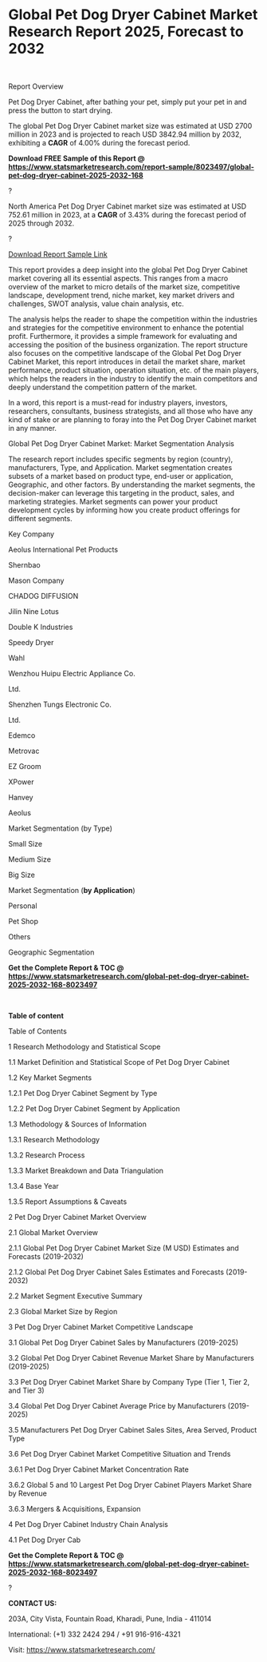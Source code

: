 <h1>Global Pet Dog Dryer Cabinet Market Research Report 2025, Forecast to 2032</h1><br/><p>Report Overview</p>
 
 
 
 <p>Pet Dog Dryer Cabinet, after bathing your pet, simply put your pet in and press the button to start drying.</p>
 
 
 
 <p>The global Pet Dog Dryer Cabinet market size was estimated at USD 2700 million in 2023 and is projected to reach USD 3842.94 million by 2032, exhibiting a <strong>CAGR</strong> of 4.00% during the forecast period.</p>
 
 
 
 <div><b>Download FREE Sample of this Report @ <a href="https://www.statsmarketresearch.com/download-free-sample/8023497/global-pet-dog-dryer-cabinet-2025-2032-168">https://www.statsmarketresearch.com/report-sample/8023497/global-pet-dog-dryer-cabinet-2025-2032-168</a></b></div>
 
 
 
 <p>? </p>
 
 
 
 <p>North America Pet Dog Dryer Cabinet market size was estimated at USD 752.61 million in 2023, at a <strong>CAGR</strong> of 3.43% during the forecast period of 2025 through 2032.</p>
 
 
 
 <p>? </p>
 
 
 
 <p><a href="https://www.statsmarketresearch.com/download-free-sample/8023497/global-pet-dog-dryer-cabinet-2025-2032-168">Download Report Sample Link</a></p>
 
 
 
 <p>This report provides a deep insight into the global Pet Dog Dryer Cabinet market covering all its essential aspects. This ranges from a macro overview of the market to micro details of the market size, competitive landscape, development trend, niche market, key market drivers and challenges, SWOT analysis, value chain analysis, etc.</p>
 
 
 
 <p>The analysis helps the reader to shape the competition within the industries and strategies for the competitive environment to enhance the potential profit. Furthermore, it provides a simple framework for evaluating and accessing the position of the business organization. The report structure also focuses on the competitive landscape of the Global Pet Dog Dryer Cabinet Market, this report introduces in detail the market share, market performance, product situation, operation situation, etc. of the main players, which helps the readers in the industry to identify the main competitors and deeply understand the competition pattern of the market.</p>
 
 
 
 <p>In a word, this report is a must-read for industry players, investors, researchers, consultants, business strategists, and all those who have any kind of stake or are planning to foray into the Pet Dog Dryer Cabinet market in any manner.</p>
 
 
 
 <p>Global Pet Dog Dryer Cabinet Market: Market Segmentation Analysis</p>
 
 
 
 <p>The research report includes specific segments by region (country), manufacturers, Type, and Application. Market segmentation creates subsets of a market based on product type, end-user or application, Geographic, and other factors. By understanding the market segments, the decision-maker can leverage this targeting in the product, sales, and marketing strategies. Market segments can power your product development cycles by informing how you create product offerings for different segments.</p>
 
 
 
 <p>Key Company</p>
 
 
 
 <p>Aeolus International Pet Products</p>
 
 
 
 <p>Shernbao</p>
 
 
 
 <p>Mason Company</p>
 
 
 
 <p>CHADOG DIFFUSION</p>
 
 
 
 <p>Jilin Nine Lotus</p>
 
 
 
 <p>Double K Industries</p>
 
 
 
 <p>Speedy Dryer</p>
 
 
 
 <p>Wahl</p>
 
 
 
 <p>Wenzhou Huipu Electric Appliance Co.</p>
 
 
 
 <p>Ltd.</p>
 
 
 
 <p>Shenzhen Tungs Electronic Co.</p>
 
 
 
 <p>Ltd.</p>
 
 
 
 <p>Edemco</p>
 
 
 
 <p>Metrovac</p>
 
 
 
 <p>EZ Groom</p>
 
 
 
 <p>XPower</p>
 
 
 
 <p>Hanvey</p>
 
 
 
 <p>Aeolus</p>
 
 
 
 <p>Market Segmentation (by Type)</p>
 
 
 
 <p>Small Size</p>
 
 
 
 <p>Medium Size</p>
 
 
 
 <p>Big Size</p>
 
 
 
 <p>Market Segmentation (<strong>by Application</strong>)</p>
 
 
 
 <p>Personal</p>
 
 
 
 <p>Pet Shop</p>
 
 
 
 <p>Others</p>
 
 
 
 <p>Geographic Segmentation</p>
 
 
 
 <div><b>Get the Complete Report & TOC @ <a href="https://www.statsmarketresearch.com/global-pet-dog-dryer-cabinet-2025-2032-168-8023497">https://www.statsmarketresearch.com/global-pet-dog-dryer-cabinet-2025-2032-168-8023497</a></b></div>
 
 
 
 <p><br />
 
 <b>Table of content</b></p>
 
 
 
 <p>Table of Contents<br />
 
 1 Research Methodology and Statistical Scope<br />
 
 1.1 Market Definition and Statistical Scope of Pet Dog Dryer Cabinet<br />
 
 1.2 Key Market Segments<br />
 
 1.2.1 Pet Dog Dryer Cabinet Segment by Type<br />
 
 1.2.2 Pet Dog Dryer Cabinet Segment by Application<br />
 
 1.3 Methodology & Sources of Information<br />
 
 1.3.1 Research Methodology<br />
 
 1.3.2 Research Process<br />
 
 1.3.3 Market Breakdown and Data Triangulation<br />
 
 1.3.4 Base Year<br />
 
 1.3.5 Report Assumptions & Caveats<br />
 
 2 Pet Dog Dryer Cabinet Market Overview<br />
 
 2.1 Global Market Overview<br />
 
 2.1.1 Global Pet Dog Dryer Cabinet Market Size (M USD) Estimates and Forecasts (2019-2032)<br />
 
 2.1.2 Global Pet Dog Dryer Cabinet Sales Estimates and Forecasts (2019-2032)<br />
 
 2.2 Market Segment Executive Summary<br />
 
 2.3 Global Market Size by Region<br />
 
 3 Pet Dog Dryer Cabinet Market Competitive Landscape<br />
 
 3.1 Global Pet Dog Dryer Cabinet Sales by Manufacturers (2019-2025)<br />
 
 3.2 Global Pet Dog Dryer Cabinet Revenue Market Share by Manufacturers (2019-2025)<br />
 
 3.3 Pet Dog Dryer Cabinet Market Share by Company Type (Tier 1, Tier 2, and Tier 3)<br />
 
 3.4 Global Pet Dog Dryer Cabinet Average Price by Manufacturers (2019-2025)<br />
 
 3.5 Manufacturers Pet Dog Dryer Cabinet Sales Sites, Area Served, Product Type<br />
 
 3.6 Pet Dog Dryer Cabinet Market Competitive Situation and Trends<br />
 
 3.6.1 Pet Dog Dryer Cabinet Market Concentration Rate<br />
 
 3.6.2 Global 5 and 10 Largest Pet Dog Dryer Cabinet Players Market Share by Revenue<br />
 
 3.6.3 Mergers & Acquisitions, Expansion<br />
 
 4 Pet Dog Dryer Cabinet Industry Chain Analysis<br />
 
 4.1 Pet Dog Dryer Cab</p>
 
 
 
 <div><b>Get the Complete Report & TOC @ <a href="https://www.statsmarketresearch.com/global-pet-dog-dryer-cabinet-2025-2032-168-8023497">https://www.statsmarketresearch.com/global-pet-dog-dryer-cabinet-2025-2032-168-8023497</a></b></div>
 
 
 
 <p>? </p>
 
 
 
 <p><b>CONTACT US:</b><br />
 
 203A, City Vista, Fountain Road, Kharadi, Pune, India - 411014<br />
 
 International: (+1) 332 2424 294 / +91 916-916-4321<br />
 
 Visit: <a href="https://www.statsmarketresearch.com/">https://www.statsmarketresearch.com/</a></p>